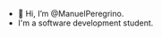 - 👋 Hi, I’m @ManuelPeregrino.
- I'm a software development student.

<!---
ManuelPeregrino/ManuelPeregrino is a ✨ special ✨ repository because its `README.md` (this file) appears on your GitHub profile.
You can click the Preview link to take a look at your changes.
--->
